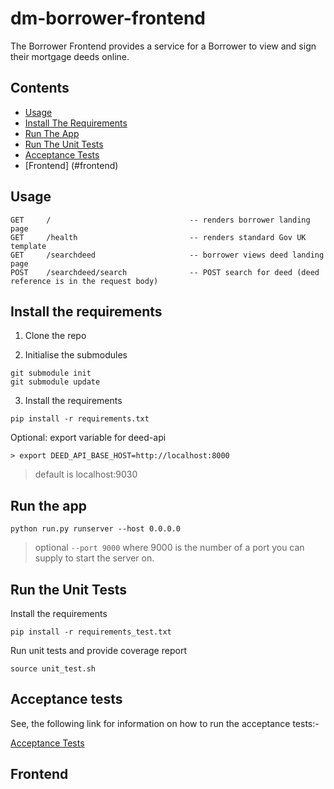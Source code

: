 # dm-borrower-frontend

The Borrower Frontend provides a service for a Borrower to view and sign their
mortgage deeds online.

## Contents
- [Usage](#usage)
- [Install The Requirements](#install-the-requirements)
- [Run The App](#run-the-app)
- [Run The Unit Tests](#run-the-unit-tests)
- [Acceptance Tests](#acceptance-tests)
- [Frontend] (#frontend)

## Usage
```
GET     /                               -- renders borrower landing page
GET     /health                         -- renders standard Gov UK template
GET     /searchdeed                     -- borrower views deed landing page
POST    /searchdeed/search              -- POST search for deed (deed reference is in the request body)
```

## Install the requirements

1. Clone the repo

2. Initialise the submodules

```
git submodule init
git submodule update
```

3. Install the requirements
```
pip install -r requirements.txt
```

Optional: export variable for deed-api
```
> export DEED_API_BASE_HOST=http://localhost:8000
```

> default is localhost:9030


## Run the app
```
python run.py runserver --host 0.0.0.0
```
> optional ```--port 9000``` where 9000 is the number of a port you can supply to start the server on.


## Run the Unit Tests

Install the requirements
```
pip install -r requirements_test.txt
```

Run unit tests and provide coverage report

```
source unit_test.sh
```

## Acceptance tests

See, the following link for information on how to run the acceptance tests:-

[Acceptance Tests](https://192.168.249.38/digital-mortgage/acceptance-tests)

## Frontend
